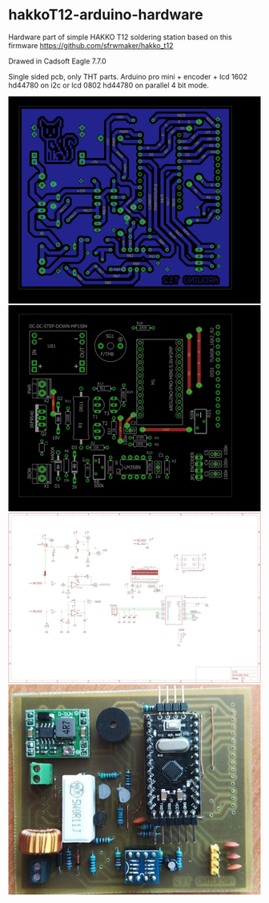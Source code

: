 # hakkoT12-arduino-hardware
Hardware part of simple HAKKO T12 soldering station based on this firmware https://github.com/sfrwmaker/hakko_t12

Drawed in Cadsoft Eagle 7.7.0

Single sided pcb, only THT parts.
Arduino pro mini + encoder + lcd 1602 hd44780 on i2c or lcd 0802 hd44780 on parallel 4 bit mode.

![alt text](https://github.com/miszczo/hakkoT12-arduino-hardware/blob/master/layout.png?raw=true)
![alt text](https://github.com/miszczo/hakkoT12-arduino-hardware/blob/master/mount.png?raw=true)
![alt text](https://github.com/miszczo/hakkoT12-arduino-hardware/blob/master/schematic.png?raw=true)
![alt text](https://github.com/miszczo/hakkoT12-arduino-hardware/blob/master/92569460_913547932440401_6588068163743645696_n.jpg?raw=true)

